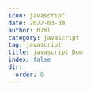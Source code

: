 ```yaml
---
icon: javascript
date: 2022-03-30
author: h7ml
category: javascript
tag: javascript
title: javascript Dom
index: false
dir:
  order: 6
---
```

